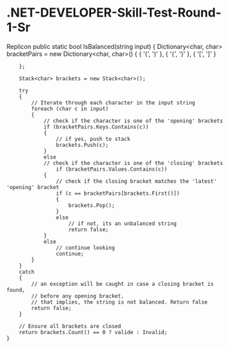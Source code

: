 # .NET-DEVELOPER-Skill-Test-Round-1-Sr
Replicon
public static bool IsBalanced(string input)
    {
        Dictionary<char, char> bracketPairs = new Dictionary<char, char>() {
            { '(', ')' },
            { '{', '}' },
            { '[', ']' }
           
        };

        Stack<char> brackets = new Stack<char>();

        try
        {
            // Iterate through each character in the input string
            foreach (char c in input)
            {
                // check if the character is one of the 'opening' brackets
                if (bracketPairs.Keys.Contains(c))
                {
                    // if yes, push to stack
                    brackets.Push(c);
                }
                else
                // check if the character is one of the 'closing' brackets
                    if (bracketPairs.Values.Contains(c))
                {
                    // check if the closing bracket matches the 'latest' 'opening' bracket
                    if (c == bracketPairs[brackets.First()])
                    {
                        brackets.Pop();
                    }
                    else
                        // if not, its an unbalanced string
                        return false;
                }
                else
                    // continue looking
                    continue;
            }
        }
        catch
        {
            // an exception will be caught in case a closing bracket is found, 
            // before any opening bracket.
            // that implies, the string is not balanced. Return false
            return false;
        }

        // Ensure all brackets are closed
        return brackets.Count() == 0 ? valide : Invalid;
    }
